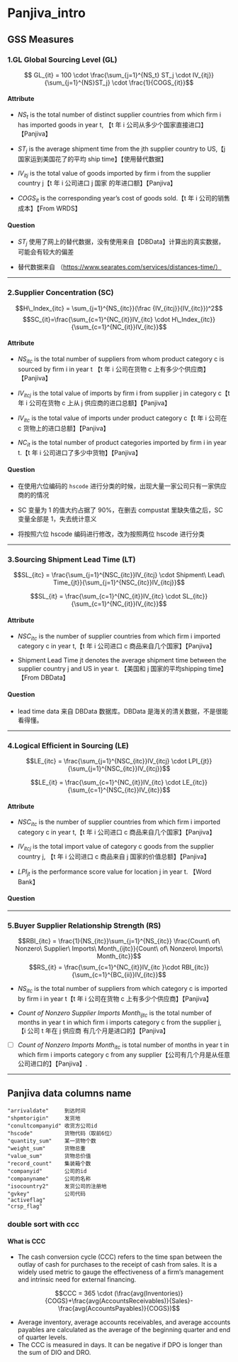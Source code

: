 # Panjiva_intro

## GSS Measures

### 1.GL Global Sourcing Level (GL)
$$ GL_{it} = 100 \cdot \frac{\sum_{j=1}^{NS_t} ST_j \cdot IV_{itj}}{\sum_{j=1}^{NS}ST_j} \cdot \frac{1}{COGS_{it}}$$

#### Attribute
* $NS_t$ is the total number of distinct supplier countries from which firm i has imported goods in year t, 【t 年 i 公司从多少个国家直接进口】【Panjiva】

* $ST_j$ is the average shipment time from the jth supplier country to US,【j 国家运到美国花了的平均 ship time】【使用替代数据】

* $IV_{itj}$ is the total value of goods imported by firm i from the supplier country j【t 年 i 公司进口 j 国家 的年进口额】【Panjiva】

* $COGS_{it}$ is the corresponding year’s cost of goods sold.【t 年 i 公司的销售成本】【From WRDS】

#### Question
 
 * $ST_j$ 使用了网上的替代数据，没有使用来自【DBData】计算出的真实数据，可能会有较大的偏差
 
 * 替代数据来自 （https://www.searates.com/services/distances-time/）
***

### 2.Supplier Concentration (SC)
$$H\_Index_{itc} = \sum_{j=1}^{NS_{itc}}(\frac {IV_{itcj}}{IV_{itc}})^2$$
$$SC_{it}=\frac{\sum_{c=1}^{NC_{it}}IV_{itc} \cdot H\_Index_{itc}}{\sum_{c=1}^{NC_{it}}IV_{itc}}$$

#### Attribute
* $NS_{itc}$ is the total number of suppliers from whom product category c is sourced by firm i in year t 【t 年 i 公司在货物 c 上有多少个供应商】【Panjiva】

* $IV_{itcj}$ is the total value of imports by firm i from supplier j in category c【t 年 i 公司在货物 c 上从 j 供应商的进口总额】【Panjiva】

* $IV_{itc}$ is the total value of imports under product category c【t 年 i 公司在 c 货物上的进口总额】【Panjiva】

* $NC_{it}$ is the total number of product categories imported by firm i in year t.【t 年 i 公司进口了多少中货物】【Panjiva】

#### Question
* 在使用六位编码的 `hscode` 进行分类的时候，出现大量一家公司只有一家供应商的的情况

* SC 变量为 1 的值大约占据了 90%，在删去 compustat 里缺失值之后，SC 变量全部是 1，失去统计意义

* 将按照六位 hscode 编码进行修改，改为按照两位 hscode 进行分类
***

### 3.Sourcing Shipment Lead Time (LT)
$$SL_{itc} = \frac{\sum_{j=1}^{NSC_{itc}}IV_{itcj} \cdot Shipment\ Lead\ Time_{jt}}{\sum_{j=1}^{NSC_{itc}}IV_{itcj}}$$

$$SL_{it}  = \frac{\sum_{c=1}^{NC_{it}}IV_{itc} \cdot SL_{itc}}{\sum_{c=1}^{NC_{it}}IV_{itc}}$$

#### Attribute
* $NSC_{itc}$ is the number of supplier countries from which firm i imported category c in year t,【t 年 i 公司进口 c 商品来自几个国家】【Panjiva】

* Shipment Lead Time jt denotes the average shipment time between the supplier country j and US in year t. 【美国和 j 国家的平均shipping time】【From DBData】

#### Question
* lead time data 来自 DBData 数据库。DBData 是海关的清关数据，不是很能看得懂。

***

### 4.Logical Efficient in Sourcing (LE)

$$LE_{itc} = \frac{\sum_{j=1}^{NSC_{itc}}IV_{itcj} \cdot LPI_{jt}}{\sum_{j=1}^{NSC_{itc}}IV_{itcj}}$$

$$LE_{it}  = \frac{\sum_{c=1}^{NC_{it}}IV_{itc} \cdot LE_{itc}}{\sum_{c=1}^{NSC_{itc}}IV_{itc}}$$

#### Attribute
* $NSC_{itc}$ is the number of supplier countries from which firm i imported category c in year t,【t 年 i 公司进口 c 商品来自几个国家】【Panjiva】

* $IV_{itcj}$ is the total import value of category c goods from the supplier country j, 【t 年 i 公司进口 c 商品来自 j 国家的价值总额】【Panjiva】

* $LPI_{jt}$ is the performance score value for location j in year t.
【Word Bank】

#### Question

***

### 5.Buyer Supplier Relationship Strength (RS)
$$RBI_{itc} = \frac{1}{NS_{itc}}\sum_{j=1}^{NS_{itc}} \frac{Count\ of\ Nonzero\ Supplier\ Imports\ Month_{ijtc}}{Count\ of\ Nonzero\ Imports\ Month_{itc}}$$
$$RS_{it} = \frac{\sum_{c=1}^{NC_{it}}IV_{itc }\cdot RBI_{itc}}{\sum_{c=1}^{BC_{ii}}IV_{itc}}$$

* $NS_{itc}$ is the total number of suppliers from which category c is imported by firm i in year t【t 年 i 公司在货物 c 上有多少个供应商】【Panjiva】

* $Count\ of\ Nonzero\ Supplier\ Imports\ Month_{ijtc}$ is the total number of months in year t in which firm i imports category c from the supplier j, 【i 公司 t 年在 j 供应商 有几个月是进口的】【Panjiva】

* [ ] $Count\ of\ Nonzero\ Imports\ Month_{itc}$ is total number of months in year t in which firm i imports category c from any supplier【公司有几个月是从任意公司进口的】【Panjiva】.

***



## Panjiva data columns name            
```
"arrivaldate"     到达时间
"shpmtorigin"     发货地
"conultcompanyid" 收货方公司id
"hscode"          货物代码（取前6位）      
"quantity_sum"    某一货物个数
"weight_sum"      货物总重
"value_sum"       货物总价值
"record_count"    集装箱个数
"companyid"       公司的id"companyname"     公司的名称
"isocountry2"     发货公司的注册地
"gvkey"           公司代码
"activeflag"      
"crsp_flag" 
```


### double sort with ccc

#### What is CCC

* The cash conversion cycle (CCC) refers to the time span between the outlay of cash for purchases to the receipt of cash from sales. It is a widely used metric to gauge the effectiveness of a firm’s management and intrinsic need for external financing.

$$CCC = 365 \cdot (\frac{avg(Inventories)}{COGS}+\frac{avg(AccountsReceivables)}{Sales}-\frac{avg(AccountsPayables)}{COGS})$$
* Average inventory, average accounts receivables, and average accounts payables are calculated as the average of the beginning quarter and end of quarter levels. 
* The CCC is measured in days. It can be negative if DPO is longer than the sum of DIO and DRO.
